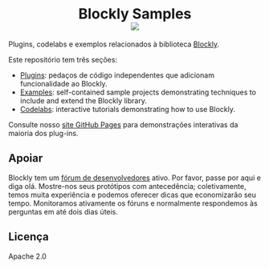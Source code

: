 <h1 align="center">
Blockly Samples <br /> <a href="https://github.com/google/blockly"><img src="https://tinyurl.com/built-on-blockly" /> </a>
</h1>

Plugins, codelabs e exemplos relacionados à biblioteca [Blockly](https://github.com/google/blockly).

Este repositório tem três seções:

- [Plugins](plugins/): pedaços de código independentes que adicionam funcionalidade ao Blockly.
- [Examples](examples/): self-contained sample projects demonstrating techniques to include and extend the Blockly library.
- [Codelabs](codelabs/): interactive tutorials demonstrating how to use Blockly.

Consulte nosso [site GitHub Pages](https://google.github.io/blockly-samples/index.html) para demonstrações interativas da maioria dos plug-ins.

## Apoiar

Blockly tem um [fórum de desenvolvedores](https://groups.google.com/forum/#!forum/blockly) ativo. Por favor, passe por aqui e diga olá. Mostre-nos seus protótipos com antecedência; coletivamente, temos muita experiência e podemos oferecer dicas que economizarão seu tempo. Monitoramos ativamente os fóruns e normalmente respondemos às perguntas em até dois dias úteis.


## Licença

Apache 2.0
